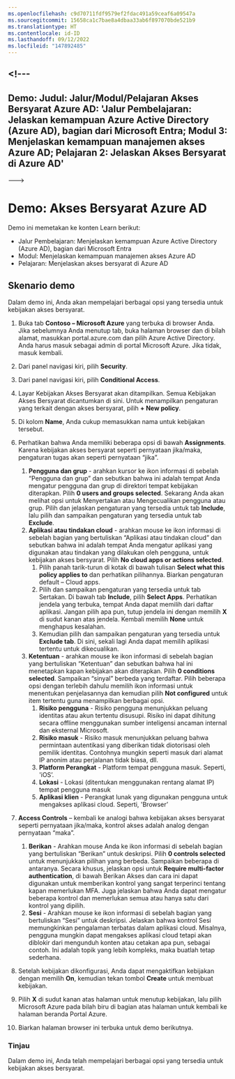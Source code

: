 ```yaml
---
ms.openlocfilehash: c9d70711fdf9579ef2fdac491a59ceaf6a09547a
ms.sourcegitcommit: 15658ca1c7bae8a4dbaa33ab6f897070bde521b9
ms.translationtype: HT
ms.contentlocale: id-ID
ms.lasthandoff: 09/12/2022
ms.locfileid: "147892485"
---
```

<a name="---"></a><!---
---
Demo: Judul: Jalur/Modul/Pelajaran Akses Bersyarat Azure AD: 'Jalur Pembelajaran: Jelaskan kemampuan Azure Active Directory (Azure AD), bagian dari Microsoft Entra; Modul 3: Menjelaskan kemampuan manajemen akses Azure AD; Pelajaran 2: Jelaskan Akses Bersyarat di Azure AD'
---
--->

# <a name="demo-azure-ad-conditional-access"></a>Demo: Akses Bersyarat Azure AD

Demo ini memetakan ke konten Learn berikut:

- Jalur Pembelajaran: Menjelaskan kemampuan Azure Active Directory (Azure AD), bagian dari Microsoft Entra
- Modul: Menjelaskan kemampuan manajemen akses Azure AD
- Pelajaran: Menjelaskan akses bersyarat di Azure AD

## <a name="demo-scenario"></a>Skenario demo

Dalam demo ini, Anda akan mempelajari berbagai opsi yang tersedia untuk kebijakan akses bersyarat.

1. Buka tab **Contoso – Microsoft Azure** yang terbuka di browser Anda. Jika sebelumnya Anda menutup tab, buka halaman browser dan di bilah alamat, masukkan portal.azure.com dan pilih Azure Active Directory. Anda harus masuk sebagai admin di portal Microsoft Azure. Jika tidak, masuk kembali.

1. Dari panel navigasi kiri, pilih **Security**.

1. Dari panel navigasi kiri, pilih **Conditional Access**.

1. Layar Kebijakan Akses Bersyarat akan ditampilkan. Semua Kebijakan Akses Bersyarat dicantumkan di sini. Untuk menampilkan pengaturan yang terkait dengan akses bersyarat, pilih **+ New policy**.

1. Di kolom **Name**, Anda cukup memasukkan nama untuk kebijakan tersebut.

1. Perhatikan bahwa Anda memiliki beberapa opsi di bawah **Assignments**.  Karena kebijakan akses bersyarat seperti pernyataan jika/maka, pengaturan tugas akan seperti pernyataan “jika”.
    1. **Pengguna dan grup** - arahkan kursor ke ikon informasi di sebelah “Pengguna dan grup” dan sebutkan bahwa ini adalah tempat Anda mengatur pengguna dan grup di direktori tempat kebijakan diterapkan. Pilih **0 users and groups selected**.  Sekarang Anda akan melihat opsi untuk Menyertakan atau Mengecualikan pengguna atau grup. Pilih dan jelaskan pengaturan yang tersedia untuk tab **Include**, lalu pilih dan sampaikan pengaturan yang tersedia untuk tab **Exclude**.
    1. **Aplikasi atau tindakan cloud** - arahkan mouse ke ikon informasi di sebelah bagian yang bertuliskan “Aplikasi atau tindakan cloud” dan sebutkan bahwa ini adalah tempat Anda mengatur aplikasi yang digunakan atau tindakan yang dilakukan oleh pengguna, untuk kebijakan akses bersyarat.  Pilih **No cloud apps or actions selected**.
        1. Pilih panah tarik-turun di kotak di bawah tulisan **Select what this policy applies to** dan perhatikan pilihannya.  Biarkan pengaturan default – Cloud apps.
        1. Pilih dan sampaikan pengaturan yang tersedia untuk tab Sertakan. Di bawah tab **Include**, pilih **Select Apps**.  Perhatikan jendela yang terbuka, tempat Anda dapat memilih dari daftar aplikasi.  Jangan pilih apa pun, tutup jendela ini dengan memilih **X** di sudut kanan atas jendela. Kembali memilih **None** untuk menghapus kesalahan.
        1. Kemudian pilih dan sampaikan pengaturan yang tersedia untuk **Exclude tab**.  Di sini, sekali lagi Anda dapat memilih aplikasi tertentu untuk dikecualikan.
    1. **Ketentuan** - arahkan mouse ke ikon informasi di sebelah bagian yang bertuliskan “Ketentuan” dan sebutkan bahwa hal ini menetapkan kapan kebijakan akan diterapkan. Pilih **0 conditions selected**. Sampaikan “sinyal” berbeda yang terdaftar.   Pilih beberapa opsi dengan terlebih dahulu memilih ikon informasi untuk menentukan penjelasannya dan kemudian pilih **Not configured** untuk item tertentu guna menampilkan berbagai opsi.
        1. **Risiko pengguna** - Risiko pengguna menunjukkan peluang identitas atau akun tertentu disusupi. Risiko ini dapat dihitung secara offline menggunakan sumber inteligensi ancaman internal dan eksternal Microsoft.
        1. **Risiko masuk** - Risiko masuk menunjukkan peluang bahwa permintaan autentikasi yang diberikan tidak diotorisasi oleh pemilik identitas. Contohnya mungkin seperti masuk dari alamat IP anonim atau perjalanan tidak biasa, dll.
        1. **Platform Perangkat** - Platform tempat pengguna masuk. Seperti, 'iOS’.
        1. **Lokasi** - Lokasi (ditentukan menggunakan rentang alamat IP) tempat pengguna masuk
        1. **Aplikasi klien** - Perangkat lunak yang digunakan pengguna untuk mengakses aplikasi cloud. Seperti, 'Browser’

1. **Access Controls** – kembali ke analogi bahwa kebijakan akses bersyarat seperti pernyataan jika/maka, kontrol akses adalah analog dengan pernyataan “maka”.
    1. **Berikan** - Arahkan mouse Anda ke ikon informasi di sebelah bagian yang bertuliskan “Berikan” untuk deskripsi.  Pilih **0 controls selected** untuk menunjukkan pilihan yang berbeda.  Sampaikan beberapa di antaranya.  Secara khusus, jelaskan opsi untuk **Require multi-factor authentication**, di bawah Berikan Akses dan cara ini dapat digunakan untuk memberikan kontrol yang sangat terperinci tentang kapan memerlukan MFA.   Juga jelaskan bahwa Anda dapat mengatur beberapa kontrol dan memerlukan semua atau hanya satu dari kontrol yang dipilih.
    1. **Sesi** - Arahkan mouse ke ikon informasi di sebelah bagian yang bertuliskan “Sesi” untuk deskripsi.  Jelaskan bahwa kontrol Sesi memungkinkan pengalaman terbatas dalam aplikasi cloud.  Misalnya, pengguna mungkin dapat mengakses aplikasi cloud tetapi akan diblokir dari mengunduh konten atau cetakan apa pun, sebagai contoh.  Ini adalah topik yang lebih kompleks, maka buatlah tetap sederhana.

1. Setelah kebijakan dikonfigurasi, Anda dapat mengaktifkan kebijakan dengan memilih **On**, kemudian tekan tombol **Create** untuk membuat kebijakan.

1. Pilih **X** di sudut kanan atas halaman untuk menutup kebijakan, lalu pilih Microsoft Azure pada bilah biru di bagian atas halaman untuk kembali ke halaman beranda Portal Azure.

1. Biarkan halaman browser ini terbuka untuk demo berikutnya.

### <a name="review"></a>Tinjau

Dalam demo ini, Anda telah mempelajari berbagai opsi yang tersedia untuk kebijakan akses bersyarat.
